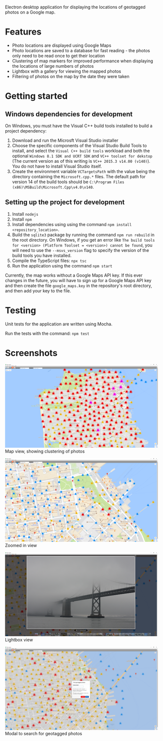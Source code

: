 Electron desktop application for displaying the locations of geotagged photos on a Google map.

Features
========
- Photo locations are displayed using Google Maps
- Photo locations are saved to a database for fast reading - the photos only need to be read once to get their location
- Clustering of map markers for improved performance when displaying the locations of large numbers of photos
- Lightbox with a gallery for viewing the mapped photos
- Filtering of photos on the map by the date they were taken

Getting started
===============

Windows dependencies for development
------------------------------------
On Windows, you must have the Visual C++ build tools installed to build a project dependency:
1. Download and run the Microsft Visual Studio installer
2. Choose the specific components of the Visual Studio Build Tools to install, and select the `Visual C++ build tools` workload  and both the optional `Windows 8.1 SDK and UCRT SDK` and `VC++ toolset for dekstop` (The current version as of this writing is `VC++ 2015.3 v14.00 (v140)`). You do not have to install Visual Studio itself.
3. Create the environment variable `VCTargetsPath` with the value being the directory containing the `Microsoft.cpp.*` files. The default path for version 14 of the build tools should be `C:\Program Files (x86)\MSBuild\Microsoft.Cpp\v4.0\v140`.

Setting up the project for development
--------------------------------------
1. Install `nodejs`
2. Install `npm`
3. Install dependencies using using the command `npm install <repository_location>`.
4. Build the `sqlite3` package by running the command `npm run rebuild` in the root directory. On Windows, if you get an error like `The build tools for <version> (Platform Toolset = <version>) cannot be found`, you will need to use the `--msvs_version` flag to specify the version of the build tools you have installed.
5. Compile the TypeScript files: `npx tsc`
6. Run the application using the command `npm start`

Currently, the map works without a Google Maps API key. If this ever changes in the future, you will have to sign up for a Google Maps API key and then create the file `google_maps.key` in the repository's root directory, and then add your key to the file.

Testing
=======
Unit tests for the application are written using Mocha.

Run the tests with the command:
`npm test`

Screenshots
===========
![Map view, showing clustering of photos](https://raw.githubusercontent.com/pmaris/photo_mapper/master/screenshots/overview.png "Map view, showing clustering of photos")
Map view, showing clustering of photos

![Zoomed in view](https://raw.githubusercontent.com/pmaris/photo_mapper/master/screenshots/zoomed%20in%20view.png "Zoomed in view")
Zoomed in view

![Lightbox view](https://raw.githubusercontent.com/pmaris/photo_mapper/master/screenshots/lightbox.png "Lightbox view")
Lightbox view

![Modal to search for geotagged photos](https://raw.githubusercontent.com/pmaris/photo_mapper/master/screenshots/find%20modal.png "Modal to search for geotagged photos")
Modal to search for geotagged photos

